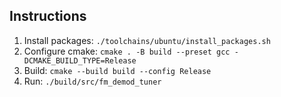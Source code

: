 ## Instructions
1. Install packages: ```./toolchains/ubuntu/install_packages.sh```
2. Configure cmake: ```cmake . -B build --preset gcc -DCMAKE_BUILD_TYPE=Release```
3. Build: ```cmake --build build --config Release```
4. Run: ```./build/src/fm_demod_tuner```